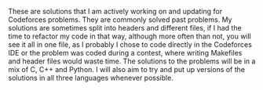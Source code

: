 These are solutions that I am actively working on and updating for Codeforces problems. They are commonly solved past problems. My solutions are sometimes split into headers and different files, if I had the time to refactor my code in that way, although more often than not, you will see it all in one file, as I probably I chose to code directly in the Codeforces IDE or the problem was coded during a contest, where writing Makefiles and header files would waste time. The solutions to the problems will be in a mix of C, C++ and Python. I will also aim to try and put up versions of the solutions in all three languages whenever possible.